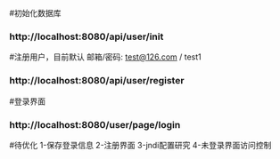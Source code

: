 #初始化数据库
### http://localhost:8080/api/user/init

#注册用户，目前默认 邮箱/密码: test@126.com / test1
### http://localhost:8080/api/user/register

#登录界面
### http://localhost:8080/user/page/login


#待优化
1-保存登录信息
2-注册界面
3-jndi配置研究
4-未登录界面访问控制
